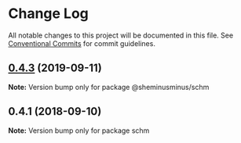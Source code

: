 # Change Log

All notable changes to this project will be documented in this file.
See [Conventional Commits](https://conventionalcommits.org) for commit guidelines.

<a name="0.4.3"></a>
## [0.4.3](https://github.com/sheminusminus/schm/tree/master/packages/schm/compare/v0.4.2...v0.4.3) (2019-09-11)

**Note:** Version bump only for package @sheminusminus/schm





<a name="0.4.1"></a>
## 0.4.1 (2018-09-10)

**Note:** Version bump only for package schm
